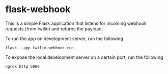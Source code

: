 # flask-webhook
This is a simple Flask application that listens for incoming webhook requests (from twilio) and returns the payload.

To run the app on development server, run the following
```
flask --app twilio-webhook run
```
To expose the local development server on a certain port, run the following
```
ngrok http 5000
```
